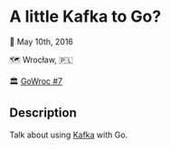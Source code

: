 # A little Kafka to Go?

📆 May 10th, 2016

🗺️ Wrocław, 🇵🇱

🏛️ [GoWroc #7](https://www.meetup.com/gowroc/events/230872486/)

## Description

Talk about using [Kafka](https://kafka.apache.org/) with Go.
